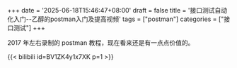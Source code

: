 +++
date = '2025-06-18T15:46:47+08:00'
draft = false
title = '接口测试自动化入门--乙醇的postman入门及提高视频'
tags = ["postman"]
categories = ["接口测试"]
+++

2017 年左右录制的 postman 教程，现在看来还是有一点点价值的。

{{< bilibili id=BV1ZK4y1x7XK p=1 >}}
